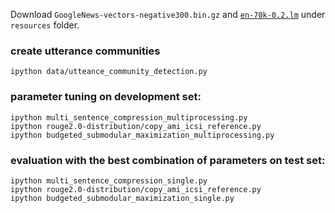 Download `GoogleNews-vectors-negative300.bin.gz` and [`en-70k-0.2.lm`](https://sourceforge.net/projects/cmusphinx/files/Acoustic%20and%20Language%20Models/US%20English/) under `resources` folder.

### create utterance communities
```
ipython data/utteance_community_detection.py
```

### parameter tuning on development set:
```
ipython multi_sentence_compression_multiprocessing.py
ipython rouge2.0-distribution/copy_ami_icsi_reference.py
ipython budgeted_submodular_maximization_multiprocessing.py
```

### evaluation with the best combination of parameters on test set:
```
ipython multi_sentence_compression_single.py
ipython rouge2.0-distribution/copy_ami_icsi_reference.py
ipython budgeted_submodular_maximization_single.py
```